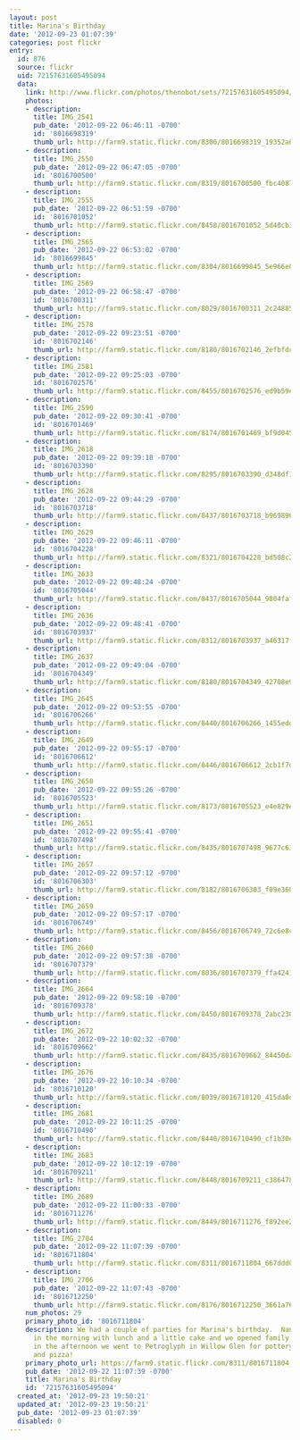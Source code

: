 ```yaml
---
layout: post
title: Marina's Birthday
date: '2012-09-23 01:07:39'
categories: post flickr
entry:
  id: 876
  source: flickr
  uid: 72157631605495094
  data:
    link: http://www.flickr.com/photos/thenobot/sets/72157631605495094/
    photos:
    - description: 
      title: IMG_2541
      pub_date: '2012-09-22 06:46:11 -0700'
      id: '8016698319'
      thumb_url: http://farm9.static.flickr.com/8300/8016698319_19352a6f35_s.jpg
    - description: 
      title: IMG_2550
      pub_date: '2012-09-22 06:47:05 -0700'
      id: '8016700500'
      thumb_url: http://farm9.static.flickr.com/8319/8016700500_fbc4087cc4_s.jpg
    - description: 
      title: IMG_2555
      pub_date: '2012-09-22 06:51:59 -0700'
      id: '8016701052'
      thumb_url: http://farm9.static.flickr.com/8458/8016701052_5d40cb3fd1_s.jpg
    - description: 
      title: IMG_2565
      pub_date: '2012-09-22 06:53:02 -0700'
      id: '8016699845'
      thumb_url: http://farm9.static.flickr.com/8304/8016699845_5e966e0806_s.jpg
    - description: 
      title: IMG_2569
      pub_date: '2012-09-22 06:58:47 -0700'
      id: '8016700311'
      thumb_url: http://farm9.static.flickr.com/8029/8016700311_2c248856fd_s.jpg
    - description: 
      title: IMG_2578
      pub_date: '2012-09-22 09:23:51 -0700'
      id: '8016702146'
      thumb_url: http://farm9.static.flickr.com/8180/8016702146_2efbfdcd3e_s.jpg
    - description: 
      title: IMG_2581
      pub_date: '2012-09-22 09:25:03 -0700'
      id: '8016702576'
      thumb_url: http://farm9.static.flickr.com/8455/8016702576_ed9b59edda_s.jpg
    - description: 
      title: IMG_2590
      pub_date: '2012-09-22 09:30:41 -0700'
      id: '8016701469'
      thumb_url: http://farm9.static.flickr.com/8174/8016701469_bf9d0450e8_s.jpg
    - description: 
      title: IMG_2618
      pub_date: '2012-09-22 09:39:18 -0700'
      id: '8016703390'
      thumb_url: http://farm9.static.flickr.com/8295/8016703390_d348df1598_s.jpg
    - description: 
      title: IMG_2628
      pub_date: '2012-09-22 09:44:29 -0700'
      id: '8016703718'
      thumb_url: http://farm9.static.flickr.com/8437/8016703718_b969896610_s.jpg
    - description: 
      title: IMG_2629
      pub_date: '2012-09-22 09:46:11 -0700'
      id: '8016704228'
      thumb_url: http://farm9.static.flickr.com/8321/8016704228_bd508c2610_s.jpg
    - description: 
      title: IMG_2633
      pub_date: '2012-09-22 09:48:24 -0700'
      id: '8016705044'
      thumb_url: http://farm9.static.flickr.com/8437/8016705044_9804faf4df_s.jpg
    - description: 
      title: IMG_2636
      pub_date: '2012-09-22 09:48:41 -0700'
      id: '8016703937'
      thumb_url: http://farm9.static.flickr.com/8312/8016703937_a46317f287_s.jpg
    - description: 
      title: IMG_2637
      pub_date: '2012-09-22 09:49:04 -0700'
      id: '8016704349'
      thumb_url: http://farm9.static.flickr.com/8180/8016704349_42708e9a51_s.jpg
    - description: 
      title: IMG_2645
      pub_date: '2012-09-22 09:53:55 -0700'
      id: '8016706266'
      thumb_url: http://farm9.static.flickr.com/8440/8016706266_1455eddaf5_s.jpg
    - description: 
      title: IMG_2649
      pub_date: '2012-09-22 09:55:17 -0700'
      id: '8016706612'
      thumb_url: http://farm9.static.flickr.com/8446/8016706612_2cb1f7d117_s.jpg
    - description: 
      title: IMG_2650
      pub_date: '2012-09-22 09:55:26 -0700'
      id: '8016705523'
      thumb_url: http://farm9.static.flickr.com/8173/8016705523_e4e829e000_s.jpg
    - description: 
      title: IMG_2651
      pub_date: '2012-09-22 09:55:41 -0700'
      id: '8016707498'
      thumb_url: http://farm9.static.flickr.com/8435/8016707498_9677c63d75_s.jpg
    - description: 
      title: IMG_2657
      pub_date: '2012-09-22 09:57:12 -0700'
      id: '8016706303'
      thumb_url: http://farm9.static.flickr.com/8182/8016706303_f09e36037d_s.jpg
    - description: 
      title: IMG_2659
      pub_date: '2012-09-22 09:57:17 -0700'
      id: '8016706749'
      thumb_url: http://farm9.static.flickr.com/8456/8016706749_72c6e8cee3_s.jpg
    - description: 
      title: IMG_2660
      pub_date: '2012-09-22 09:57:38 -0700'
      id: '8016707379'
      thumb_url: http://farm9.static.flickr.com/8036/8016707379_ffa4241ccb_s.jpg
    - description: 
      title: IMG_2664
      pub_date: '2012-09-22 09:58:10 -0700'
      id: '8016709378'
      thumb_url: http://farm9.static.flickr.com/8450/8016709378_2abc230678_s.jpg
    - description: 
      title: IMG_2672
      pub_date: '2012-09-22 10:02:32 -0700'
      id: '8016709662'
      thumb_url: http://farm9.static.flickr.com/8435/8016709662_84450da3e9_s.jpg
    - description: 
      title: IMG_2676
      pub_date: '2012-09-22 10:10:34 -0700'
      id: '8016710120'
      thumb_url: http://farm9.static.flickr.com/8039/8016710120_415da0d793_s.jpg
    - description: 
      title: IMG_2681
      pub_date: '2012-09-22 10:11:25 -0700'
      id: '8016710490'
      thumb_url: http://farm9.static.flickr.com/8440/8016710490_cf1b30efde_s.jpg
    - description: 
      title: IMG_2683
      pub_date: '2012-09-22 10:12:19 -0700'
      id: '8016709211'
      thumb_url: http://farm9.static.flickr.com/8448/8016709211_c386478219_s.jpg
    - description: 
      title: IMG_2689
      pub_date: '2012-09-22 11:00:33 -0700'
      id: '8016711276'
      thumb_url: http://farm9.static.flickr.com/8449/8016711276_f892ee2558_s.jpg
    - description: 
      title: IMG_2704
      pub_date: '2012-09-22 11:07:39 -0700'
      id: '8016711804'
      thumb_url: http://farm9.static.flickr.com/8311/8016711804_667ddd0418_s.jpg
    - description: 
      title: IMG_2706
      pub_date: '2012-09-22 11:07:43 -0700'
      id: '8016712250'
      thumb_url: http://farm9.static.flickr.com/8176/8016712250_3661a76efa_s.jpg
    num_photos: 29
    primary_photo_id: '8016711804'
    description: We had a couple of parties for Marina's birthday.  Nani came over
      in the morning with lunch and a little cake and we opened family presents.  Then
      in the afternoon we went to Petroglyph in Willow Glen for pottery, painting,
      and pizza!
    primary_photo_url: https://farm9.static.flickr.com/8311/8016711804_667ddd0418_m.jpg
    pub_date: '2012-09-22 11:07:39 -0700'
    title: Marina's Birthday
    id: '72157631605495094'
  created_at: '2012-09-23 19:50:21'
  updated_at: '2012-09-23 19:50:21'
  pub_date: '2012-09-23 01:07:39'
  disabled: 0
---
```

